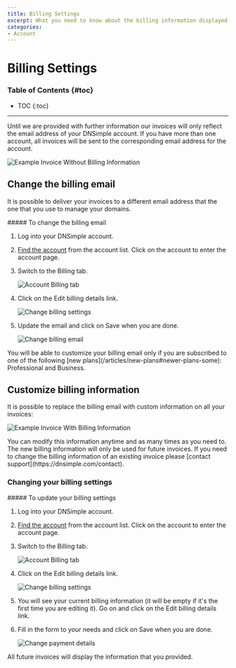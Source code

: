 ```yaml
---
title: Billing Settings
excerpt: What you need to know about the billing information displayed on every invoice.
categories:
- Account
---
```


# Billing Settings

### Table of Contents {#toc}

* TOC
{:toc}

---

Until we are provided with further information our invoices will only reflect the email address of your DNSimple account. If you have more than one account, all invoices will be sent to the corresponding email address for the account.

![Example Invoice Without Billing Information](/files/account-billing-settings-invoice-1.png)


## Change the billing email

It is possible to deliver your invoices to a different email address that the one that you use to manage your domains.

<div class="section-steps" markdown="1">
##### To change the billing email

1. Log into your DNSimple account.
1. [Find the account](https://dnsimple.com/user) from the account list. Click on the account to enter the account page.
1. Switch to the <label>Billing</label> tab.

    ![Account Billing tab](/files/account-billing-tab.png)

1. Click on the <label>Edit billing details</label> link.

    ![Change billing settings](/files/account-billing-settings-link.png)

1. Update the email and click on <label>Save</label> when you are done.

    ![Change billing email](/files/account-edit-billing-email-update.png)

</div>

<note>
You will be able to customize your billing email only if you are subscribed to one of the following [new plans](/articles/new-plans#newer-plans-some): Professional and Business.
</note>


## Customize billing information

It is possible to replace the billing email with custom information on all your invoices:

![Example Invoice With Billing Information](/files/account-billing-settings-invoice-2.png)

<warning>
You can modify this information anytime and as many times as you need to. The new billing information will only be used for future invoices. If you need to change the billing information of an existing invoice please [contact support](https://dnsimple.com/contact).
</warning>

### Changing your billing settings

<div class="section-steps" markdown="1">
##### To update your billing settings

1. Log into your DNSimple account.
1. [Find the account](https://dnsimple.com/user) from the account list. Click on the account to enter the account page.
1. Switch to the <label>Billing</label> tab.

    ![Account Billing tab](/files/account-billing-tab.png)

1. Click on the <label>Edit billing details</label> link.

    ![Change billing settings](/files/account-billing-settings-link.png)

1. You will see your current billing information (it will be empty if it's the first time you are editing it). Go on and click on the <label>Edit billing details</label> link.
1. Fill in the form to your needs and click on <label>Save</label> when you are done.

    ![Change payment details](/files/account-billing-settings-update.png)
</div>


All future invoices will display the information that you provided.
